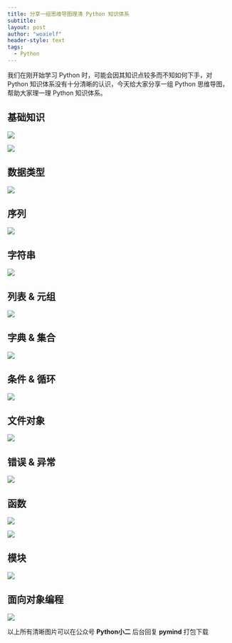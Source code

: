 ```yaml
---
title: 分享一组思维导图理清 Python 知识体系
subtitle: 
layout: post
author: "woaielf"
header-style: text
tags:
  - Python
---
```


我们在刚开始学习 Python 时，可能会因其知识点较多而不知如何下手，对 Python 知识体系没有十分清晰的认识，今天给大家分享一组 Python 思维导图，帮助大家理一理 Python 知识体系。

<!--more-->

## 基础知识

![](http://pythontalk.cn/img/2021/03/13/1.png)

![](http://pythontalk.cn/img/2021/03/13/2.png)

## 数据类型

![](http://pythontalk.cn/img/2021/03/13/3.png)

## 序列

![](http://pythontalk.cn/img/2021/03/13/4.png)

## 字符串

![](http://pythontalk.cn/img/2021/03/13/5.png)

## 列表 & 元组

![](http://pythontalk.cn/img/2021/03/13/6.png)

## 字典 & 集合

![](http://pythontalk.cn/img/2021/03/13/7.png)

## 条件 & 循环

![](http://pythontalk.cn/img/2021/03/13/8.png)

## 文件对象

![](http://pythontalk.cn/img/2021/03/13/9.png)

## 错误 & 异常

![](http://pythontalk.cn/img/2021/03/13/10.png)

## 函数

![](http://pythontalk.cn/img/2021/03/13/11.png)

![](http://pythontalk.cn/img/2021/03/13/12.png)

## 模块

![](http://pythontalk.cn/img/2021/03/13/13.png)

## 面向对象编程

![](http://pythontalk.cn/img/2021/03/13/14.png)

以上所有清晰图片可以在公众号 **Python小二** 后台回复 **pymind** 打包下载